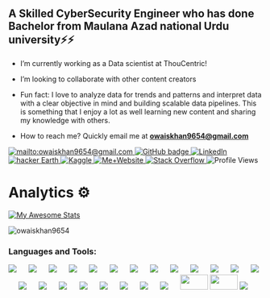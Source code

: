 <h2 align="left">
 <abc>
  <br>
A Skilled CyberSecurity Engineer who has done Bachelor from Maulana Azad national Urdu university⚡⚡ </h3>
 
 - I’m currently working as a Data scientist at ThouCentric!
 
 - I’m looking to collaborate with other content creators
 
 - Fun fact: I love to analyze data for trends and patterns and interpret data with a clear objective in mind and building scalable data pipelines. This is something that I enjoy a lot as well learning new content and sharing my knowledge with others. 
 
 - How to reach me? Quickly email me at **owaiskhan9654@gmail.com** 
 
 
 
 </abc>
</h2> 

  <a href="mailto:owaiskhan9654@gmail.com">
    <img src="https://img.shields.io/badge/Gmail-D14836?style=for-the-badge&logo=gmail&logoColor=white" alt="mailto:owaiskhan9654@gmail.com" />
  </a>
  
  <a href="https://github.com/Owaiskhan9654">
    <img src="https://img.shields.io/badge/-Github-000?style=for-the-badge&logo=Github&logoColor=white&link=https://github.com/Owaiskhan9654" alt="GitHub badge" />
  </a>
  
  <a href="https://www.linkedin.com/in/owaiskhan9654/">
    <img src="https://img.shields.io/badge/-LinkedIn-blue?style=for-the-badge&logo=Linkedin&logoColor=white&link=https://www.linkedin.com/in/owaiskhan9654/" alt="LinkedIn" />
  </a>
  
  <a href="https://www.hackerearth.com/@owaiskhan9654">
<img src="https://img.shields.io/badge/HackerEarth-%232C3454.svg?&style=for-the-badge&logo=HackerEarth&logoColor=Blue/" alt="hacker Earth" /> 
  </a>
  
  <a href="https://www.kaggle.com/owaiskhan9654">
 <img src="https://img.shields.io/badge/Kaggle%20Master-20BEFF?style=for-the-badge&logo=Kaggle&logoColor=white" alt="Kaggle" /> 
  </a>
    <a href="https://owaiskhan9654.github.io/">
 <img src="https://img.shields.io/badge/website-000000?style=for-the-badge&logo=About.me&logoColor=white" alt="Me+Website" /> 
  </a>
  
  <a href="https://stackoverflow.com/users/13648763/owais">
 <img src="https://aleen42.github.io/badges/src/stackoverflow.svg" alt="Stack Overflow" /> 
  </a>
 
 <img src="https://komarev.com/ghpvc/?username=owaiskhan9654&color=18A558&label=Profile+views" alt="Profile Views" /> 

  
</p>

# Analytics ⚙️


 [![My Awesome Stats](https://awesome-github-stats.azurewebsites.net/user-stats/owaiskhan9654?cardType=github&theme=ocean-dark&showIcons=false)](https://owaiskhan9654.github.io/)
 
<p><img align="center" src="https://github-readme-stats.vercel.app/api/top-langs?username=owaiskhan9654&show_icons=true&theme=dark&locale=en&layout=compact" alt="owaiskhan9654" /></p>


</p>
 </p> <h3 align="left">
 
 Languages and Tools:
 
[![](https://img.shields.io/badge/Markdown-494d4c?style=for-the-badge&logo=markdown&logoColor=white)](#) &emsp;
[![](https://img.shields.io/badge/PyTorch-EE4C2C?style=for-the-badge&logo=pytorch&logoColor=white)](#) &emsp;
[![](https://img.shields.io/badge/Git-f02913?style=for-the-badge&logo=git&logoColor=white)](#) &emsp;
[![](https://img.shields.io/badge/Linux-FCC624?style=for-the-badge&logo=linux&logoColor=black)](#) &emsp;
[![](https://img.shields.io/badge/Python-3776AB?style=for-the-badge&logo=python&logoColor=white)](#) &emsp;
[![](https://img.shields.io/badge/NVIDIA-%20GEFORCE%20GTX%201660ti-76B900?style=for-the-badge&logo=nvidia&logoColor=white)](#) &emsp;
[![](https://img.shields.io/badge/Weights_&_Biases-FFBE00?style=for-the-badge&logo=WeightsAndBiases&logoColor=white)](#) &emsp;
[![](https://img.shields.io/badge/Keras-FF0000?style=for-the-badge&logo=keras&logoColor=white)](#) &emsp;
[![](https://img.shields.io/badge/TensorFlow-FF6F00?style=for-the-badge&logo=tensorflow&logoColor=white)](#) &emsp;
[![](https://img.shields.io/badge/PyTorch%20Lightning-792DE4?style=for-the-badge&logo=pytorch-lightning&logoColor=white)](#) &emsp;
[![](https://img.shields.io/badge/Anaconda-44A833?style=for-the-badge&logo=Anaconda&logoColor=white)](#) &emsp;
[![](https://img.shields.io/badge/Spyder-FF0000?style=for-the-badge&logo=Spyder&logoColor=white)](#) &emsp;
[![](https://img.shields.io/badge/Atom-66595C?style=for-the-badge&logo=Atom&logoColor=white)](#) &emsp;
[![](https://img.shields.io/badge/Jupyter-F37626?style=for-the-badge&logo=Jupyter&logoColor=white)](#) &emsp;
[![](https://img.shields.io/badge/Pandas-3e5e78?style=for-the-badge&logo=pandas&logoColor=white)](#) &emsp;
[![](https://img.shields.io/badge/numpy-695170?style=for-the-badge&logo=numpy&logoColor=white)](#) &emsp;
[![](https://img.shields.io/badge/OpenCV-a5eb60?style=for-the-badge&logo=opencv_python&logoColor=white)](#) &emsp;
[![](https://img.shields.io/badge/HTML5-E34F26?style=for-the-badge&logo=html5&logoColor=white)](#) &emsp;
[![](https://img.shields.io/badge/CSS3-1572B6?style=for-the-badge&logo=css3&logoColor=white)](#) &emsp;
[![](https://img.shields.io/badge/Flask-000000?style=for-the-badge&logo=flask&logoColor=white)](#) &emsp;
[![](https://img.shields.io/badge/Heroku-430098?style=for-the-badge&logo=heroku&logoColor=white)](#) &emsp;
<img src="https://user-images.githubusercontent.com/47840160/196059938-8265ccfa-fce7-43b7-9d3f-83fe49810f13.png" height=30 width=55></img>
<img src="https://raw.githubusercontent.com/huggingface/awesome-huggingface/main/logo.svg" height=30 width=55></img>
<img src="https://img.shields.io/badge/Google Colab-F9AB00?style=for-the-badge&logo=Google-Colab&logoColor=white"></img>



